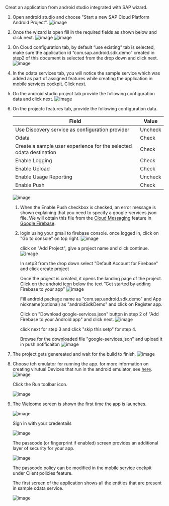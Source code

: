 Creat an application from android studio integrated with SAP wizard.

1) Open android studio and choose "Start a new SAP Cloud Platform Android Project".
![image](images/1.png)

2) Once the wizard is open fill in the required fields as shown below and click next. 
![image](images/2.png)
![image](images/3.png)

3) On Cloud configuration tab, by default “use existing” tab is selected, make sure the application id “com.sap.android.sdk.demo” created in step2 of this document is selected from the drop down and click next. 
![image](images/4.png)

4) In the odata services tab, you will notice the sample service which was added as part of assigned features while creating the application in mobile services cockpit. Click next. 

5) On the android studio project tab provide the following configuration data and click next. 
![image](images/5.png)

6) On the projectc features tab, provide the following configuration data. 

    | Field | Value |
    | ------------- |-------------|
    | Use Discovery service as configuration provider | Uncheck |
    | Odata | Check |
    | Create a sample user experience for the selected odata destination | Check |
    | Enable Logging | Check |
    | Enable Upload | Check |
    | Enable Usage Reporting | Uncheck |
    | Enable Push | Check |

    ![image](images/6.png)

    1. When the Enable Push checkbox is checked, an error message is shown explaining that you need to specify a google-services.json file. We will obtain this file from the [Cloud Messaging](https://firebase.google.com/docs/cloud-messaging/) feature in [Google Firebase](https://firebase.google.com/).

    2. login using your gmail to firebase console. once logged in, click on "Go to console" on top right.
    ![image](images/15.png)

        click on "Add Project", give a project name and click continue. 
        ![image](images/16.png)

        In setp3 from the drop down select "Default Account for Firebase" and click create project

        Once the project is created, it opens the landing page of the project. Click on the android icon below the text “Get started by adding Firebase to your app”
        ![image](images/17.png)

        Fill android package name as "com.sap.android.sdk.demo" and App nickname(optional) as "androidSdkDemo" and click on Register app. 

        Click on "Download google-services.json" button in step 2 of "Add Firebase to your Android app" and click next.
        ![image](images/18.png)

        click next for step 3 and click "skip this setp" for step 4.
        
        Browse for the downloaded file "google-services.json" and upload it in push notificaiton
        ![image](images/19.png)

7) The project gets genereated and wait for the build to finish. 
![image](images/8.png)

8) Choose teh emulator for running the app.
    for more information on creating virutual Devices that run in the android emulator, see [here](https://developer.android.com/studio/run/managing-avds).
![image](images/9.png)

    Click the Run toolbar icon.

    ![image](images/10.png)

9) The Welcome screen is shown the first time the app is launches.

    ![image](images/11.png)

    Sign in with your credentails

    ![image](images/12.png)

    The passcode (or fingerprint if enabled) screen provides an additional layer of security for your app.

    ![image](images/13.png)

    The passcode policy can be modified in the mobile service cockpit under Client policies feature. 

    The first screen of the application shows all the entities that are present in sample odata service.

    ![image](images/14.png)
